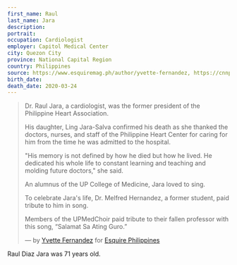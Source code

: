 ```yaml
---
first_name: Raul
last_name: Jara
description: 
portrait: 
occupation: Cardiologist
employer: Capitol Medical Center
city: Quezon City
province: National Capital Region
country: Philippines
source: https://www.esquiremag.ph/author/yvette-fernandez, https://cnnphilippines.com/news/2020/3/24/Cardiologist-Raul-Jara-death-coronavirus-COVID-19.html
birth_date: 
death_date: 2020-03-24
---
```


> Dr. Raul Jara, a cardiologist, was the former president of the Philippine Heart Association.
> 
> His daughter, Ling Jara-Salva confirmed his death as she thanked the doctors, nurses, and staff of the Philippine Heart Center for caring for him from the time he was admitted to the hospital.
> 
> "His memory is not defined by how he died but how he lived. He dedicated his whole life to constant learning and teaching and molding future doctors," she said.
> 
> An alumnus of the UP College of Medicine, Jara loved to sing.  
> 
> To celebrate Jara's life, Dr. Melfred Hernandez, a former student, paid tribute to him in song.
> 
> Members of the UPMedChoir paid tribute to their fallen professor with this song, “Salamat Sa Ating Guro.”
> 
> &mdash; by [Yvette Fernandez](https://www.esquiremag.ph/author/yvette-fernandez) for [Esquire Philippines](https://www.esquiremag.ph/long-reads/doctors-lost-to-covid-19-a2325-20200329-lfrm)

Raul Diaz Jara was 71 years old.